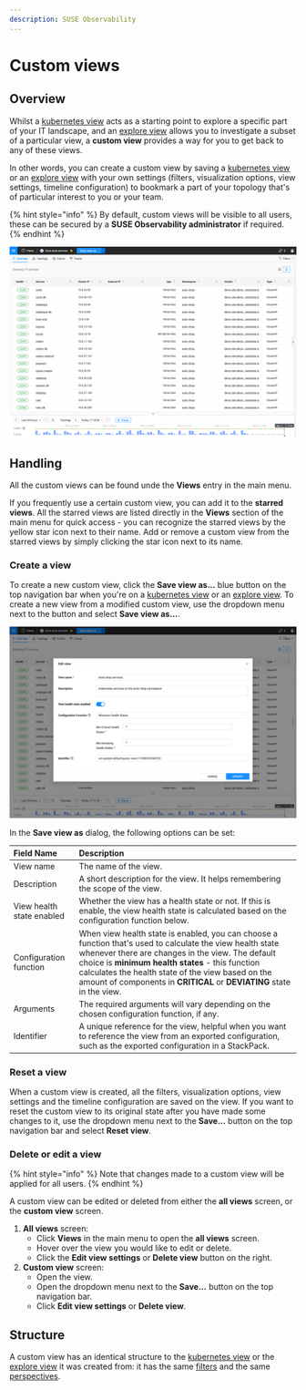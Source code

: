 ```yaml
---
description: SUSE Observability
---
```


# Custom views

## Overview

Whilst a [kubernetes view](k8s-views.md) acts as a starting point to explore a specific part of your IT landscape, and an [explore view](k8s-explore-views.md) allows you to investigate a subset of a particular view, a **custom view** provides a way for you to get back to any of these views. 

In other words, you can create a custom view by saving a [kubernetes view](k8s-views.md) or an [explore view](k8s-explore-views.md) with your own settings (filters, visualization options, view settings, timeline configuration) to bookmark a part of your topology that's of particular interest to you or your team.

{% hint style="info" %}
By default, custom views will be visible to all users, these can be secured by a **SUSE Observability administrator** if required.
{% endhint %}

![Custom view](../../.gitbook/assets/k8s/k8s-custom-view.png)

## Handling

All the custom views can be found unde the **Views** entry in the main menu.

If you frequently use a certain custom view, you can add it to the **starred views**. All the starred views are listed directly in the **Views** section of the main menu for quick access - you can recognize the starred views by the yellow star icon next to their name. Add or remove a custom view from the starred views by simply clicking the star icon next to its name.

### Create a view

To create a new custom view, click the **Save view as...** blue button on the top navigation bar when you're on a [kubernetes view](k8s-views.md) or an [explore view](k8s-explore-views.md). To create a new view from a modified custom view, use the dropdown menu next to the button and select **Save view as...**.

![Edit view settings](../../.gitbook/assets/k8s/k8s-custom-view-edit-settings.png)

In the **Save view as** dialog, the following options can be set:

| Field Name | Description |
| :--- | :--- |
| View name | The name of the view. |
| Description | A short description for the view. It helps remembering the scope of the view. |
| View health state enabled | Whether the view has a health state or not. If this is enable, the view health state is calculated based on the configuration function below. |
| Configuration function | When view health state is enabled, you can choose a function that's used to calculate the view health state whenever there are changes in the view. The default choice is **minimum health states** - this function calculates the health state of the view based on the amount of components in **CRITICAL** or **DEVIATING** state in the view. |
| Arguments | The required arguments will vary depending on the chosen configuration function, if any. |
| Identifier | A unique reference for the view, helpful when you want to reference the view from an exported configuration, such as the exported configuration in a StackPack. |

### Reset a view

When a custom view is created, all the filters, visualization options, view settings and the timeline configuration are saved on the view. If you want to reset the custom view to its original state after you have made some changes to it, use the dropdown menu next to the **Save...** button on the top navigation bar and select **Reset view**.

### Delete or edit a view

{% hint style="info" %}
Note that changes made to a custom view will be applied for all users.
{% endhint %}

A custom view can be edited or deleted from either the **all views** screen, or the **custom view** screen.

1. **All views** screen:
   * Click **Views** in the main menu to open the **all views** screen.
   * Hover over the view you would like to edit or delete.
   * Click the **Edit view settings** or **Delete view** button on the right.
2. **Custom view** screen:
   * Open the view.
   * Open the dropdown menu next to the **Save...** button on the top navigation bar.
   * Click **Edit view settings** or **Delete view**.

## Structure

A custom view has an identical structure to the [kubernetes view](k8s-views.md) or the [explore view](k8s-explore-views.md) it was created from: it has the same [filters](k8s-view-structure.md#filters) and the same [perspectives](k8s-view-structure.md#perspectives).
